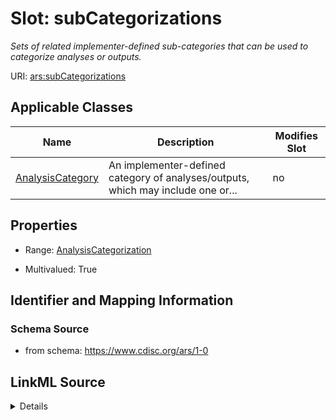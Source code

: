 # Slot: subCategorizations


_Sets of related implementer-defined sub-categories that can be used to categorize analyses or outputs._



URI: [ars:subCategorizations](https://www.cdisc.org/ars/1-0/subCategorizations)



<!-- no inheritance hierarchy -->




## Applicable Classes

| Name | Description | Modifies Slot |
| --- | --- | --- |
[AnalysisCategory](AnalysisCategory.md) | An implementer-defined category of analyses/outputs, which may include one or... |  no  |







## Properties

* Range: [AnalysisCategorization](AnalysisCategorization.md)

* Multivalued: True





## Identifier and Mapping Information







### Schema Source


* from schema: https://www.cdisc.org/ars/1-0




## LinkML Source

<details>
```yaml
name: subCategorizations
description: Sets of related implementer-defined sub-categories that can be used to
  categorize analyses or outputs.
from_schema: https://www.cdisc.org/ars/1-0
rank: 1000
multivalued: true
alias: subCategorizations
domain_of:
- AnalysisCategory
range: AnalysisCategorization
inlined: true
inlined_as_list: true

```
</details>